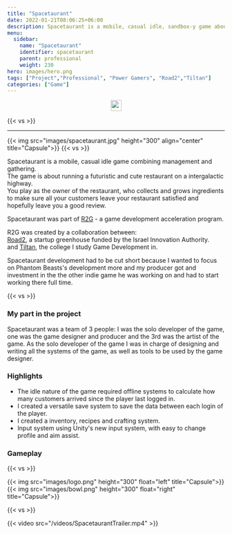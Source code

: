 ```yaml
---
title: "Spacetaurant"
date: 2022-01-21T08:06:25+06:00
description: Spacetaurant is a mobile, casual idle, sandbox-y game about running a futuristic and cute restaurant on a intergalactic highway.
menu:
  sidebar:
    name: "Spacetaurant"
    identifier: spacetaurant
    parent: professional
    weight: 230
hero: images/hero.png
tags: ["Project","Professional", "Power Gamers", "Road2","Tiltan"]
categories: ["Game"]
---
```

<p style="text-align: center;">
<!--- 
<a href="https://www.phantombeasts.studio/"><img src="/external-link.svg" width="25" align="center"><a>
<a href="https://www.facebook.com/PhantomBeasts"><img src="/facebook.svg" width="25" align="center"><a>
<a href="https://store.steampowered.com/app/1483000/Phantom_Beasts__Redemption/"><img src="/steam.svg" width="25" align="center"><a>
--->
<a href="https://github.com/Phoder1/Spacetaurant"><img src="/github.svg" width="25" align="center"><a>
</p>

{{< vs >}}

---

{{< img src="images/spacetaurant.jpg" height="300" align="center" title="Capsule">}}
{{< vs >}}

Spacetaurant is a mobile, casual idle game combining management and gathering.  
The game is about running a futuristic and cute restaurant on a intergalactic highway.  
You play as the owner of the restaurant, who collects and grows ingredients to make sure all your customers leave your restaurant satisfied and hopefully leave you a good review.  

Spacetaurant was part of [R2G](https://www.road2.co.il/the-games-program/) - a game development acceleration program. 

R2G was created by a collaboration between:  
[Road2](https://www.road2.co.il/), a startup greenhouse funded by the Israel Innovation Authority.  
and [Tiltan](https://www.tiltan.co.il/), the college I study Game Development in.

Spacetaurant development had to be cut short because I wanted to focus on Phantom Beasts's development more and my producer got and investment in the the other indie game he was working on and had to start working there full time.

{{< vs >}}

### My part in the project

Spacetaurant was a team of 3 people: I was the solo developer of the game, one was the game designer and producer and the 3rd was the artist of the game.
As the solo developer of the game I was in charge of designing and writing all the systems of the game, as well as tools to be used by the game designer.

### Highlights
- The idle nature of the game required offline systems to calculate how many customers arrived since the player last logged in.
- I created a versatile save system to save the data between each login of the player.
- I created a inventory, recipes and crafting system.
- Input system using Unity's new input system, with easy to change profile and aim assist.
### Gameplay

{{< vs >}}

{{< img src="images/logo.png" height="300" float="left" title="Capsule">}}
{{< img src="images/bowl.png" height="300" float="right" title="Capsule">}}

{{< vs >}}

{{< video src="/videos/SpacetaurantTrailer.mp4" >}}
